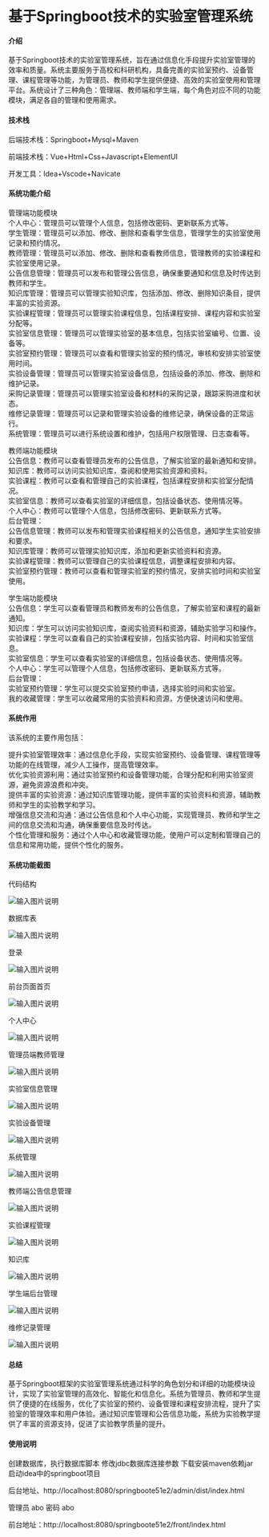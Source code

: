 # 基于Springboot技术的实验室管理系统

#### 介绍

基于Springboot技术的实验室管理系统，旨在通过信息化手段提升实验室管理的效率和质量。系统主要服务于高校和科研机构，具备完善的实验室预约、设备管理、课程管理等功能，为管理员、教师和学生提供便捷、高效的实验室使用和管理平台。系统设计了三种角色：管理端、教师端和学生端，每个角色对应不同的功能模块，满足各自的管理和使用需求。

#### 技术栈

后端技术栈：Springboot+Mysql+Maven

前端技术栈：Vue+Html+Css+Javascript+ElementUI

开发工具：Idea+Vscode+Navicate

#### 系统功能介绍

管理端功能模块   
个人中心：管理员可以管理个人信息，包括修改密码、更新联系方式等。  
学生管理：管理员可以添加、修改、删除和查看学生信息，管理学生的实验室使用记录和预约情况。  
教师管理：管理员可以添加、修改、删除和查看教师信息，管理教师的实验课程和实验室使用记录。  
公告信息管理：管理员可以发布和管理公告信息，确保重要通知和信息及时传达到教师和学生。  
知识库管理：管理员可以管理实验知识库，包括添加、修改、删除知识条目，提供丰富的实验资源。  
实验课程管理：管理员可以管理实验课程信息，包括课程安排、课程内容和实验室分配等。  
实验室信息管理：管理员可以管理实验室的基本信息，包括实验室编号、位置、设备等。  
实验室预约管理：管理员可以查看和管理实验室的预约情况，审核和安排实验室使用时间。  
实验设备管理：管理员可以管理实验室设备信息，包括设备的添加、修改、删除和维护记录。  
采购记录管理：管理员可以管理实验室设备和材料的采购记录，跟踪采购进度和状态。  
维修记录管理：管理员可以记录和管理实验设备的维修记录，确保设备的正常运行。  
系统管理：管理员可以进行系统设置和维护，包括用户权限管理、日志查看等。  

教师端功能模块  
公告信息：教师可以查看管理员发布的公告信息，了解实验室的最新通知和安排。  
知识库：教师可以访问实验知识库，查阅和使用实验资源和资料。  
实验课程：教师可以查看和管理自己的实验课程，包括课程安排和实验室分配情况。  
实验室信息：教师可以查看实验室的详细信息，包括设备状态、使用情况等。  
个人中心：教师可以管理个人信息，包括修改密码、更新联系方式等。  
后台管理：  
公告信息管理：教师可以发布和管理实验课程相关的公告信息，通知学生实验安排和要求。  
知识库管理：教师可以管理实验知识库，添加和更新实验资料和资源。  
实验课程管理：教师可以管理自己的实验课程信息，调整课程安排和内容。  
实验室预约管理：教师可以查看和管理实验室的预约情况，安排实验时间和实验室使用。  

学生端功能模块  
公告信息：学生可以查看管理员和教师发布的公告信息，了解实验室和课程的最新通知。  
知识库：学生可以访问实验知识库，查阅实验资料和资源，辅助实验学习和操作。  
实验课程：学生可以查看自己的实验课程安排，包括实验内容、时间和实验室信息。  
实验室信息：学生可以查看实验室的详细信息，包括设备状态、使用情况等。  
个人中心：学生可以管理个人信息，包括修改密码、更新联系方式等。  
后台管理：  
实验室预约管理：学生可以提交实验室预约申请，选择实验时间和实验室。  
我的收藏管理：学生可以收藏常用的实验资料和资源，方便快速访问和使用。  

#### 系统作用

该系统的主要作用包括：  

提升实验室管理效率：通过信息化手段，实现实验室预约、设备管理、课程管理等功能的在线管理，减少人工操作，提高管理效率。  
优化实验资源利用：通过实验室预约和设备管理功能，合理分配和利用实验室资源，避免资源浪费和冲突。  
提供丰富的实验资源：通过知识库管理功能，提供丰富的实验资料和资源，辅助教师和学生的实验教学和学习。  
增强信息交流和沟通：通过公告信息和个人中心功能，实现管理员、教师和学生之间的信息交流和沟通，确保重要信息及时传达。  
个性化管理和服务：通过个人中心和收藏管理功能，使用户可以定制和管理自己的信息和常用功能，提供个性化的服务。  

#### 系统功能截图

代码结构

![输入图片说明](images/194d186cf7054fd84ca57fbda81d799.png)

数据库表

![输入图片说明](images/b6eea4b0b04d0a80aab604088122321.png)

登录

![输入图片说明](images/9ced6e9e035a404cf6bd64f835219ea.png)

前台页面首页

![输入图片说明](images/90626b4c9305d76926c29b91c3452ee.png)

个人中心

![输入图片说明](images/23c23e703dbd33bac5d49cd57b14b5a.png)

管理员端教师管理

![输入图片说明](images/095ab41bd2bdd551fdd1d1b355bc1e8.png)

实验室信息管理

![输入图片说明](images/662be222d4678dd3594bc95289ccc5d.png)

实验设备管理

![输入图片说明](images/9c7d490e0083e49d8938420b9a747f1.png)

系统管理

![输入图片说明](images/9a516ab1c5ec8b0f4ad4e65ffede8ee.png)

教师端公告信息管理

![输入图片说明](images/86333a8947bf0f8be3332a4df9ebdfb.png)

实验课程管理

![输入图片说明](images/970e8e5be5d7c88505915e184e96b51.png)

知识库

![输入图片说明](images/41f247bddd83305918cedc13c341c59.png)

学生端后台管理

![输入图片说明](images/01fdbba0d12695dc2b252afe97edffc.png)

维修记录管理

![输入图片说明](images/11c61e737f352e375eb8bcda97d7c10.png)

#### 总结

基于Springboot框架的实验室管理系统通过科学的角色划分和详细的功能模块设计，实现了实验室管理的高效化、智能化和信息化。系统为管理员、教师和学生提供了便捷的在线服务，优化了实验室的预约、设备管理和课程安排流程，提升了实验室的管理效率和用户体验。通过知识库管理和公告信息功能，系统为实验教学提供了丰富的资源支持，促进了实验教学质量的提升。

#### 使用说明

创建数据库，执行数据库脚本 修改jdbc数据库连接参数 下载安装maven依赖jar 启动idea中的springboot项目

后台地址、http://localhost:8080/springboote51e2/admin/dist/index.html

管理员  abo 密码 abo

前台地址：http://localhost:8080/springboote51e2/front/index.html
